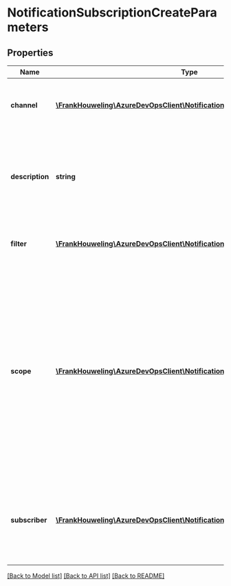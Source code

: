 # NotificationSubscriptionCreateParameters

## Properties
Name | Type | Description | Notes
------------ | ------------- | ------------- | -------------
**channel** | [**\FrankHouweling\AzureDevOpsClient\Notification\Model\ISubscriptionChannel**](ISubscriptionChannel.md) | Channel for delivering notifications triggered by the new subscription. | [optional] 
**description** | **string** | Brief description for the new subscription. Typically describes filter criteria which helps identity the subscription. | [optional] 
**filter** | [**\FrankHouweling\AzureDevOpsClient\Notification\Model\ISubscriptionFilter**](ISubscriptionFilter.md) | Matching criteria for the new subscription. ExpressionFilter | [optional] 
**scope** | [**\FrankHouweling\AzureDevOpsClient\Notification\Model\SubscriptionScope**](SubscriptionScope.md) | The container in which events must be published from in order to be matched by the new subscription. If not specified, defaults to the current host (typically an account or project collection). For example, a subscription scoped to project A will not produce notifications for events published from project B. | [optional] 
**subscriber** | [**\FrankHouweling\AzureDevOpsClient\Notification\Model\IdentityRef**](IdentityRef.md) | User or group that will receive notifications for events matching the subscription&#39;s filter criteria. If not specified, defaults to the calling user. | [optional] 

[[Back to Model list]](../README.md#documentation-for-models) [[Back to API list]](../README.md#documentation-for-api-endpoints) [[Back to README]](../README.md)


